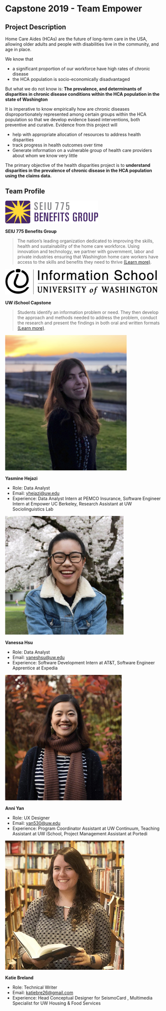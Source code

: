 # Capstone 2019 - Team Empower

## Project Description

Home Care Aides (HCAs) are the future of long-term care in the USA, allowing older adults and people with disabilities live in the community, and age in place.

We know that
- a significant proportion of our workforce have high rates of chronic disease
- the HCA population is socio-economically disadvantaged

But what we do not know is: __The prevalence, and determinants of disparities in chronic disease conditions within the HCA population in the state of Washington__

It is imperative to know empirically how are chronic diseases disproportionately represented among certain groups within the HCA population so that we develop evidence based interventions, both preventive and curative. Evidence from this project will
- help with appropriate allocation of resources to address health disparities
- track progress in health outcomes over time
- Generate information on a vulnerable group of health care providers about whom we know very little


The primary objective of the health disparities project is to __understand disparities in the prevalence of chronic disease in the HCA population using the claims data.__

## Team Profile

![SEIU logo](/Team/SEIU.png)

__SEIU 775 Benefits Group__
> The nation’s leading organization dedicated to improving the skills, health and sustainability of the home care workforce.
Using innovation and technology, we partner with government, labor and private industries ensuring that Washington home care workers have access to the skills and benefits they need to thrive [(Learn more)](https://www.myseiubenefits.org/about/).

![iSchool](/Team/iSchool.png)

__UW iSchool Capstone__
>Students identify an information problem or need. They then develop the approach and methods needed to address the problem, conduct the research and present the findings in both oral and written formats [(Learn more)](https://ischool.uw.edu/capstone).

![Yasmine](/Team/Yasmine.png)

__Yasmine Hejazi__
- Role: Data Analyst
- Email: yhejazi@uw.edu
- Experience: Data Analyst Intern at PEMCO Insurance, Software Engineer Intern at Empower UC Berkeley, Research Assistant at UW Sociolinguistics Lab

![Vanessa](/Team/Vanessa.png)

__Vanessa Hsu__
- Role: Data Analyst
- Email: vaneshsu@uw.edu
- Experience: Software Development Intern at AT&T, Software Engineer Apprentice at Expedia

![Anni](/Team/Anni.png)

__Anni Yan__
- Role: UX Designer
- Email: yan530@uw.edu
- Experience: Program Coordinator Assistant at UW Continuum, Teaching Assistant at UW iSchool, Project Management Assistant at Portedi

![Katie](/Team/Katie.png)

__Katie Breland__
- Role: Technical Writer
- Email: katiebre26@gmail.com
- Experience: Head Conceptual Designer for SeismoCard , Multimedia Specialist for UW Housing & Food Services
